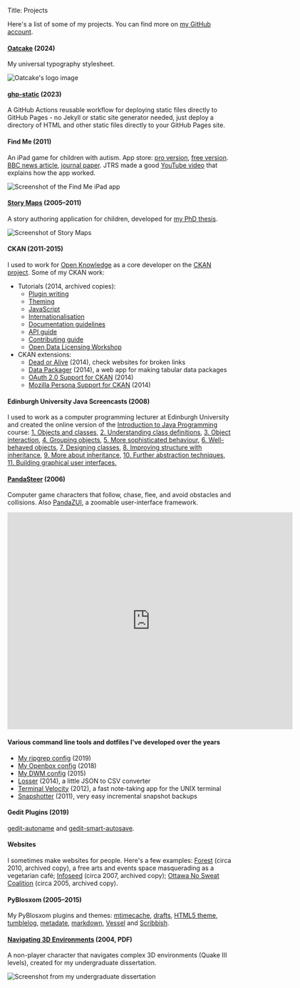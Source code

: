 Title: Projects

Here's a list of some of my projects.
You can find more on [my GitHub account](https://github.com/seanh?tab=repositories).

#### [Oatcake](https://seanh.cc/oatcake/) (2024)

My universal typography stylesheet.

<img src="https://www.seanh.cc/oatcake/media/oatcake.png" alt="Oatcake's logo image">

#### [ghp-static](https://github.com/seanh/ghp-static) (2023)

A GitHub Actions reusable workflow for deploying static files directly to GitHub Pages -
no Jekyll or static site generator needed, just deploy a directory of HTML and other
static files directly to your GitHub Pages site.

#### Find Me (2011)

An iPad game for children with autism.
App store:
<a href="https://itunes.apple.com/gb/app/findme-pro/id635871171?mt=8">pro version</a>,
<a href="https://itunes.apple.com/gb/app/findme-autism/id491925436?mt=8">free version</a>.
<a href="http://www.bbc.co.uk/news/health-16534678">BBC news article</a>,
<a href="http://www.sciencedirect.com/science/article/pii/S2212868916300320">journal paper</a>.
JTRS made a good [YouTube video](https://www.youtube.com/watch?v=B-aAfLJop0s) that explains how the app worked.

<img src="{static}/images/find_me.png" alt="Screenshot of the Find Me iPad app">

#### [Story Maps](https://www.seanh.cc/storymaps) (2005&ndash;2011)

A story authoring application for children, developed for <a href="http://hdl.handle.net/1842/5294">my PhD thesis</a>.

<img src="{static}/images/storymaps.png" alt="Screenshot of Story Maps">

#### CKAN (2011-2015)

I used to work for [Open Knowledge](https://okfn.org/) as a core developer on the [CKAN project](https://ckan.org/).
Some of my CKAN work:

* Tutorials (2014, archived copies):
    * <a href="/docs.ckan.org/en/latest/extensions">Plugin writing</a>
    * <a href="/docs.ckan.org/en/latest/theming">Theming</a>
    * <a href="/docs.ckan.org/en/latest/theming/javascript.html">JavaScript</a>
    * <a href="/docs.ckan.org/en/latest/contributing/string-i18n.html">Internationalisation</a>
    * <a href="/docs.ckan.org/en/latest/contributing/documentation.html">Documentation guidelines</a>
    * <a href="/docs.ckan.org/en/latest/api">API guide</a>
    * <a href="/docs.ckan.org/en/latest/contributing">Contributing guide</a>
    * <a href="/open-data-licensing-and-ckan.pdf">Open Data Licensing Workshop</a>
* CKAN extensions:
    * <a href="https://github.com/ckan/deadoralive">Dead or Alive</a> (2014), check websites for broken links
    * <a href="/posts/datapackager">Data Packager</a> (2014), a web app for making tabular data packages
    * <a href="/posts/functional-core-imperative-shell">OAuth 2.0 Support for CKAN</a> (2014)
    * <a href="https://github.com/ckan/ckanext-persona">Mozilla Persona Support for CKAN</a> (2014)

#### Edinburgh University Java Screencasts (2008)

I used to work as a computer programming lecturer at Edinburgh University and
created the online version of the [Introduction to Java Programming](http://www.inf.ed.ac.uk/teaching/courses/ijp)
course:
<a href="http://media.inf.ed.ac.uk/teaching/courses/ijp/chapter_one/chapter_one.htm">1. Objects and classes</a>,
<a href="http://media.inf.ed.ac.uk/teaching/courses/ijp/chapter_two/chapter_two.htm">2. Understanding class definitions</a>,
<a href="http://media.inf.ed.ac.uk/teaching/courses/ijp/chapter_three/chapter_three.htm">3. Object interaction</a>,
<a href="http://media.inf.ed.ac.uk/teaching/courses/ijp/chapter_four/chapter_four.htm">4. Grouping objects</a>,
<a href="http://media.inf.ed.ac.uk/teaching/courses/ijp/chapter_five/chapter_five.htm">5. More sophisticated behaviour</a>,
<a href="http://media.inf.ed.ac.uk/teaching/courses/ijp/chapter_six/chapter_six.htm">6. Well-behaved objects</a>,
<a href="http://media.inf.ed.ac.uk/teaching/courses/ijp/chapter_seven/chapter_seven.htm">7. Designing classes</a>,
<a href="http://media.inf.ed.ac.uk/teaching/courses/ijp/chapter_eight/chapter_eight.htm">8. Improving structure with inheritance</a>,
<a href="http://media.inf.ed.ac.uk/teaching/courses/ijp/chapter_nine/chapter_nine.htm">9. More about inheritance</a>,
<a href="http://media.inf.ed.ac.uk/teaching/courses/ijp/chapter_ten/chapter_ten.htm">10. Further abstraction techniques</a>,
<a href="http://media.inf.ed.ac.uk/teaching/courses/ijp/chapter_eleven/chapter_eleven.htm">11. Building graphical user interfaces.</a>

#### <a href="https://www.seanh.cc/PandaSteer">PandaSteer</a> (2006)

Computer game characters that follow, chase, flee, and avoid obstacles and collisions.
Also <a href="http://github.com/seanh/PandaZUI">PandaZUI</a>, a zoomable user-interface framework.

<iframe src="https://player.vimeo.com/video/27771569?h=3a6c56e7df&title=0&byline=0&portrait=0" width="640" height="486" frameborder="0" allow="autoplay; fullscreen; picture-in-picture" allowfullscreen></iframe>

#### Various command line tools and dotfiles I've developed over the years

* [My ripgrep config](https://github.com/seanh/ripgrep) (2019)
* [My Openbox config](https://github.com/seanh/openbox) (2018)
* <a href="https://github.com/seanh/dwm">My DWM config</a> <span class="subtitle">(2015)</span>
* <a href="https://github.com/ckan/losser">Losser</a> (2014), a little JSON to CSV converter
* <a href="https://www.seanh.cc/terminal_velocity">Terminal Velocity</a> (2012), a fast note-taking app for the UNIX terminal
* <a href="https://github.com/seanh/snapshotter">Snapshotter</a> (2011), very easy incremental snapshot backups

#### Gedit Plugins (2019)

[gedit-autoname](https://github.com/seanh/gedit-autoname) and [gedit-smart-autosave](https://github.com/seanh/gedit-smart-autosave).

#### Websites

I sometimes make websites for people. Here's a few examples:
<a href="/theforest.org.uk">Forest</a> (circa 2010, archived copy),
a free arts and events space masquerading as a vegetarian café;
<a href="/infoseed.org">Infoseed</a> (circa 2007, archived copy);
<a href="/ottawanosweat">Ottawa No Sweat Coalition</a> (circa 2005, archived copy).

#### PyBlosxom (2005&ndash;2015)

My PyBlosxom plugins and themes:
<a href="https://github.com/seanh/pyblosxommtimecache">mtimecache</a>,
<a href="https://github.com/seanh/pyblosxomdrafts">drafts</a>,
<a href="https://github.com/seanh/html5.flav">HTML5 theme</a>,
<a href="http://github.com/seanh/PyBlosxom-tumblelog">tumblelog</a>,
<a href="http://github.com/seanh/PyBlosxom-metadate">metadate</a>,
<a href="http://github.com/seanh/PyBlosxom-Python-Markdown-2-Plugin">markdown</a>,
<a href="http://github.com/seanh/PyBlosxom-vessel">Vessel</a>
and <a href="/scribbish/">Scribbish</a>.

#### <a href="/dissertation.pdf">Navigating 3D Environments</a> (2004, PDF)

A non-player character that navigates complex 3D environments (Quake III
levels), created for my undergraduate dissertation.

<img src="{static}/images/dissertation.png" alt="Screenshot from my undergraduate dissertation">
